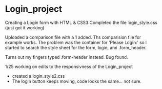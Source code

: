 # Login_project
Creating a Login form with HTML &amp; CSS3
Completed the file login_style.css (just got it working)

Uploaded a comparison file with a 1 added. Ths comparision file for 
example works. The problem was the container for 'Please Login:' so
I started to search the style sheet for the form, login, and .form_header.

Turns out my fingers typed .form-header instead. Bug found.

1/25 working on edits to the responsivness of the Login_project
- created a login_style2.css
- The login button keeps moving, code looks the same... not sure.